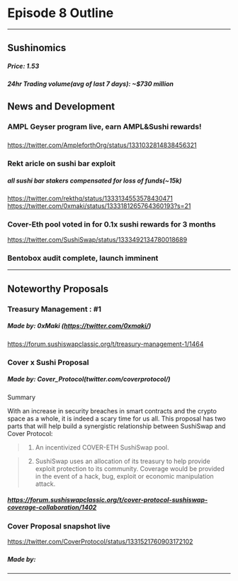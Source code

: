 
#  Episode 8 Outline

* * *

## Sushinomics
##### Price: 1.53
>


##### 24hr Trading volume(avg of last 7 days): ~$730 million



## News and Development

### AMPL Geyser program live, earn AMPL&Sushi rewards!
##### 
https://twitter.com/AmpleforthOrg/status/1331032814838456321


### Rekt aricle on sushi bar exploit
##### all sushi bar stakers compensated for loss of funds(~15k)
https://twitter.com/rekthq/status/1333134553578430471
https://twitter.com/0xmaki/status/1333181265764360193?s=21

### Cover-Eth pool voted in for 0.1x sushi rewards for 3 months
https://twitter.com/SushiSwap/status/1333492134780018689

### Bentobox audit complete, launch imminent



* * *

## Noteworthy Proposals

### Treasury Management : #1


##### Made by: 0xMaki (https://twitter.com/0xmaki/)

https://forum.sushiswapclassic.org/t/treasury-management-1/1464



### Cover x Sushi  Proposal
##### Made by: Cover_Protocol(twitter.com/coverprotocol/) 
Summary

With an increase in security breaches in smart contracts and the crypto space as a whole, it is indeed a scary time for us all. This proposal has two parts that will help build a synergistic relationship between SushiSwap and Cover Protocol:

   >  1. An incentivized COVER-ETH SushiSwap pool.

   >  2. SushiSwap uses an allocation of its treasury to help provide exploit protection to its community. Coverage would be provided in the event of a hack, bug, exploit or economic manipulation attack.


##### https://forum.sushiswapclassic.org/t/cover-protocol-sushiswap-coverage-collaboration/1402

### Cover Proposal snapshot live
https://twitter.com/CoverProtocol/status/1331521760903172102



### 
##### Made by: 



***


